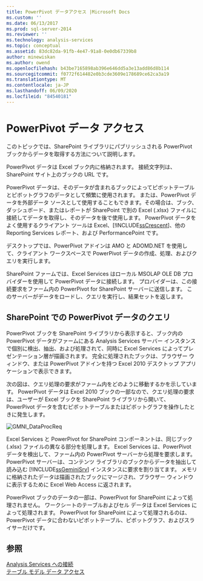 ```yaml
---
title: PowerPivot データアクセス |Microsoft Docs
ms.custom: ''
ms.date: 06/13/2017
ms.prod: sql-server-2014
ms.reviewer: ''
ms.technology: analysis-services
ms.topic: conceptual
ms.assetid: 83dc82da-91fb-4e47-91a8-0e0db67339b8
author: minewiskan
ms.author: owend
ms.openlocfilehash: b43be7165898ab396e646dd5a3e13add86d8b114
ms.sourcegitcommit: f0772f614482e0b3cde3609e178689ce62ca3a19
ms.translationtype: MT
ms.contentlocale: ja-JP
ms.lasthandoff: 06/09/2020
ms.locfileid: "84540181"
---
```

# <a name="powerpivot-data-access"></a>PowerPivot データ アクセス
  このトピックでは、SharePoint ライブラリにパブリッシュされる PowerPivot ブックからデータを取得する方法について説明します。  
  
 PowerPivot データは Excel ブック内に格納されます。 接続文字列は、SharePoint サイト上のブックの URL です。  
  
 PowerPivot データは、そのデータが含まれるブックによってピボットテーブルとピボットグラフのデータとして頻繁に使用されます。 または、PowerPivot データを外部データ ソースとして使用することもできます。その場合は、ブック、ダッシュボード、またはレポートが SharePoint で別の Excel (.xlsx) ファイルに接続してデータを取得し、そのデータを後で使用します。 PowerPivot データをよく使用するクライアント ツールは Excel、[!INCLUDE[ssCrescent](../../includes/sscrescent-md.md)]、他の Reporting Services レポート、および PerformancePoint です。  
  
 デスクトップでは、PowerPivot アドインは AMO と ADOMD.NET を使用して、クライアント ワークスペースで PowerPivot データの作成、処理、およびクエリを実行します。  
  
 SharePoint ファームでは、Excel Services はローカル MSOLAP OLE DB プロバイダーを使用して PowerPivot データに接続します。 プロバイダーは、この接続要求をファーム内の PowerPivot for SharePoint サーバーに送信します。 このサーバーがデータをロードし、クエリを実行し、結果セットを返します。  
  
##  <a name="querying-powerpivot-data-in-sharepoint"></a><a name="queryproc"></a>SharePoint での PowerPivot データのクエリ  
 PowerPivot ブックを SharePoint ライブラリから表示すると、ブック内の PowerPivot データがファームにある Analysis Services サーバー インスタンスで個別に検出、抽出、および処理されて、同時に Excel Services によってプレゼンテーション層が描画されます。 完全に処理されたブックは、ブラウザー ウィンドウ、または PowerPivot アドインを持つ Excel 2010 デスクトップ アプリケーションで表示できます。  
  
 次の図は、クエリ処理の要求がファーム内をどのように移動するかを示しています。 PowerPivot データは Excel 2010 ブックの一部なので、クエリ処理の要求は、ユーザーが Excel ブックを SharePoint ライブラリから開いて、PowerPivot データを含むピボットテーブルまたはピボットグラフを操作したときに発生します。  
  
 ![GMNI_DataProcReq](../media/gmni-dataprocreq.gif "GMNI_DataProcReq")  
  
 Excel Services と PowerPivot for SharePoint コンポーネントは、同じブック (.xlsx) ファイルの異なる部分を処理します。 Excel Services は、PowerPivot データを検出して、ファーム内の PowerPivot サーバーから処理を要求します。 PowerPivot サーバーは、コンテンツ ライブラリのブックからデータを抽出して読み込む [!INCLUDE[ssGeminiSrv](../../includes/ssgeminisrv-md.md)] インスタンスに要求を割り当てます。 メモリに格納されたデータは描画されたブックにマージされ、ブラウザー ウィンドウに表示するために Excel Web Access に返されます。  
  
 PowerPivot ブックのデータの一部は、PowerPivot for SharePoint によって処理されません。 ワークシートのテーブルおよびセル データは Excel Services によって処理されます。 PowerPivot for SharePoint によって処理されるのは、PowerPivot データに合わないピボットテーブル、ピボットグラフ、およびスライサーだけです。  
  
## <a name="see-also"></a>参照  
 [Analysis Services への接続](../instances/connect-to-analysis-services.md)   
 [テーブル モデル データ アクセス](../tabular-models/tabular-model-data-access.md)  
  
  
